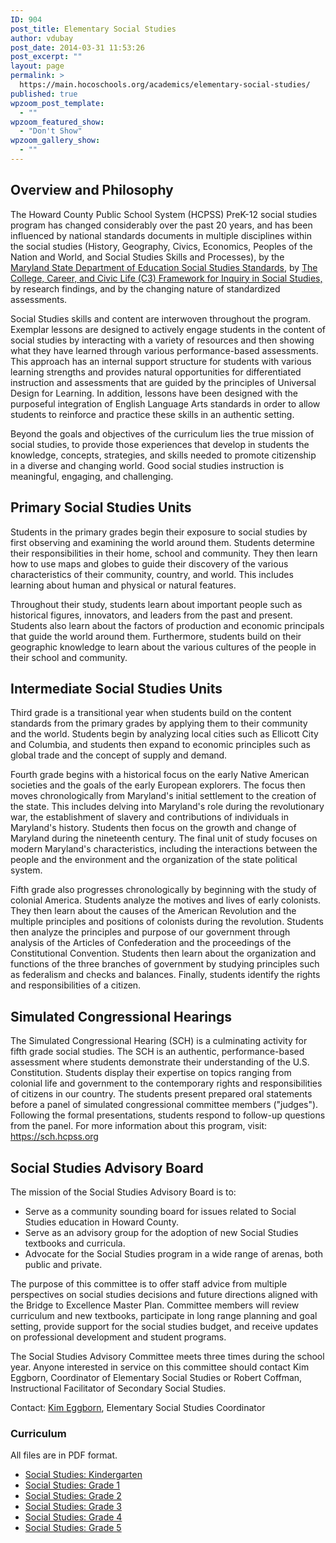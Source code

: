 ```yaml
---
ID: 904
post_title: Elementary Social Studies
author: vdubay
post_date: 2014-03-31 11:53:26
post_excerpt: ""
layout: page
permalink: >
  https://main.hocoschools.org/academics/elementary-social-studies/
published: true
wpzoom_post_template:
  - ""
wpzoom_featured_show:
  - "Don't Show"
wpzoom_gallery_show:
  - ""
---
```

<h2>Overview and Philosophy</h2>

<p>The Howard County Public School System (HCPSS) PreK-12 social studies program has changed considerably over the past 20 years, and has been influenced by national standards documents in multiple disciplines within the social studies (History, Geography, Civics, Economics, Peoples of the Nation and World, and Social Studies Skills and Processes), by the<a href="http://mdk12.org/instruction/curriculum/social_studies/index.html" target="_blank"> Maryland State Department of Education Social Studies Standards</a>, by <a href="http://www.socialstudies.org/c3" target="_blank">The College, Career, and Civic Life (C3) Framework for Inquiry in Social Studies,</a> by research findings, and by the changing nature of standardized assessments.</p>

<p>Social Studies skills and content are interwoven throughout the program. Exemplar lessons are designed to actively engage students in the content of social studies by interacting with a variety of resources and then showing what they have learned through various performance-based assessments. This approach has an internal support structure for students with various learning strengths and provides natural opportunities for differentiated instruction and assessments that are guided by the principles of Universal Design for Learning. In addition, lessons have been designed with the purposeful integration of English Language Arts standards in order to allow students to reinforce and practice these skills in an authentic setting.</p>

<p>Beyond the goals and objectives of the curriculum lies the true mission of social studies, to provide those experiences that develop in students the knowledge, concepts, strategies, and skills needed to promote citizenship in a diverse and changing world. Good social studies instruction is meaningful, engaging, and challenging.</p>

<h2>Primary Social Studies Units</h2>
<p>Students in the primary grades begin their exposure to social studies by first observing and examining the world around them. Students determine their responsibilities in their home, school and community. They then learn how to use maps and globes to guide their discovery of the various characteristics of their community, country, and world. This includes learning about human and physical or natural features.</p>

<p>Throughout their study, students learn about important people such as historical figures, innovators, and leaders from the past and present. Students also learn about the factors of production and economic principals that guide the world around them. Furthermore, students build on their geographic knowledge to learn about the various cultures of the people in their school and community.</p>

<h2>Intermediate Social Studies Units </h2>

<p>Third grade is a transitional year when students build on the content standards from the primary grades by applying them to their community and the world. Students begin by analyzing local cities such as Ellicott City and Columbia, and students then expand to economic principles such as global trade and the concept of supply and demand.</p>

<p>Fourth grade begins with a historical focus on the early Native American societies and the goals of the early European explorers. The focus then moves chronologically from Maryland's initial settlement to the creation of the state. This includes delving into Maryland's role during the revolutionary war, the establishment of slavery and contributions of individuals in Maryland's history. Students then focus on the growth and change of Maryland during the nineteenth century. The final unit of study focuses on modern Maryland's characteristics, including the interactions between the people and the environment and the organization of the state political system.</p>

<p>Fifth grade also progresses chronologically by beginning with the study of colonial America. Students analyze the motives and lives of early colonists. They then learn about the causes of the American Revolution and the multiple principles and positions of colonists during the revolution. Students then analyze the principles and purpose of our government through analysis of the Articles of Confederation and the proceedings of the Constitutional Convention. Students then learn about the organization and functions of the three branches of government by studying principles such as federalism and checks and balances. Finally, students identify the rights and responsibilities of a citizen.</p>

<h2>Simulated Congressional Hearings </h2>

<p>The Simulated Congressional Hearing (SCH) is a culminating activity for fifth grade social studies. The SCH is an authentic, performance-based assessment where students demonstrate their understanding of the U.S. Constitution. Students display their expertise on topics ranging from colonial life and government to the contemporary rights and responsibilities of citizens in our country. The students present prepared oral statements before a panel of simulated congressional committee members ("judges"). Following the formal presentations, students respond to follow-up questions from the panel. For more information about this program, visit: <a href="https://sch.hcpss.org" target="_blank">https://sch.hcpss.org</a></p>

<h2>Social Studies Advisory Board</h2>

<p>The mission of the Social Studies Advisory Board is to:</p>

<ul>
  <li>Serve as a community sounding board for issues related to Social Studies education in Howard County.</li>
  <li>Serve as an advisory group for the adoption of new Social Studies textbooks and curricula.</li>
  <li>Advocate for the Social Studies program in a wide range of arenas, both public and private.</li>
</ul>

<p>The purpose of this committee is to offer staff advice from multiple perspectives on social studies decisions and future directions aligned with the Bridge to Excellence Master Plan. Committee members will review curriculum and new textbooks, participate in long range planning and goal setting, provide support for the social studies budget, and receive updates on professional development and student programs.</p>

<p>The Social Studies Advisory Committee meets three times during the school year. Anyone interested in service on this committee should contact Kim Eggborn, Coordinator of Elementary Social Studies or Robert Coffman, Instructional Facilitator of Secondary Social Studies.</p>

<p>Contact: <a href="mailto:Kimberly_Eggborn@hcpss.org" target="_blank">Kim Eggborn</a>, Elementary Social Studies Coordinator</p>

<h3>Curriculum</h3>

<p>All files are in PDF format.</p>
<ul>
  <li><a href="/f/files/curr_grk.pdf">Social Studies: Kindergarten</a></li>
  <li><a href="/f/files/curr_gr1.pdf">Social Studies: Grade 1</a></li>
  <li><a href="/f/files/curr_gr2.pdf">Social Studies: Grade 2</a></li>
  <li><a href="/f/files/curriculum_socialstudies_3.pdf">Social Studies: Grade 3</a></li>
  <li><a href="/f/files/curriculum_socialstudies_4.pdf">Social Studies: Grade 4</a></li>
  <li><a href="/f/files/curriculum_socialstudies_5.pdf">Social Studies: Grade 5</a></li>
</ul>